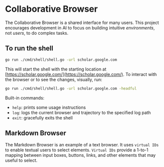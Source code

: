 # Collaborative Browser

The Collaborative Browser is a shared interface for many users. This project encourages development in AI to focus on building intuitive _environments_, not _users_, to do complex tasks.

## To run the shell

```bash
go run ./cmd/shell/shell.go -url scholar.google.com
```

This will start the shell with the starting location at [https://scholar.google.com/](https://scholar.google.com/). To interact with the browser or to see the changes, visually, run:

```bash
go run ./cmd/shell/shell.go -url scholar.google.com -headful
```

Built-in commands:

- `help`: prints some usage instructions
- `log`: logs the current browser and trajectory to the specified log path
- `exit`: gracefully exits the shell

## Markdown Browser

The Markdown Browser is an example of a text browser. It uses `virtual IDs` to enable textual users to select elements.
`Virtual IDs` provide a 1-to-1 mapping between input boxes, buttons, links, and other elements that may useful to select.
